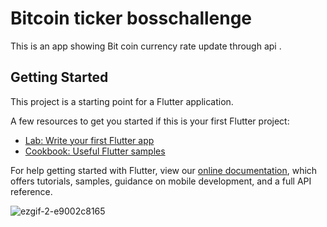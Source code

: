 # Bitcoin ticker bosschallenge

This is an app showing Bit coin currency rate update through api .

## Getting Started

This project is a starting point for a Flutter application.

A few resources to get you started if this is your first Flutter project:

- [Lab: Write your first Flutter app](https://flutter.dev/docs/get-started/codelab)
- [Cookbook: Useful Flutter samples](https://flutter.dev/docs/cookbook)

For help getting started with Flutter, view our
[online documentation](https://flutter.dev/docs), which offers tutorials,
samples, guidance on mobile development, and a full API reference.



![ezgif-2-e9002c8165](https://user-images.githubusercontent.com/38869235/164185089-ce2ae8cc-49be-4a6e-8640-923b84b2b211.gif)
